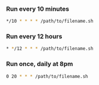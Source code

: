 ### Run every 10 minutes
```bash
*/10 * * * * /path/to/filename.sh
```

### Run every 12 hours
```bash
* */12 * * * /path/to/filename.sh
```

### Run once, daily at 8pm
```bash
0 20 * * * /path/to/filename.sh
```
